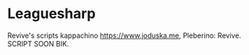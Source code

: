 # Leaguesharp
Revive's scripts kappachino
https://www.joduska.me, Pleberino: Revive.
SCRIPT SOON BIK.
